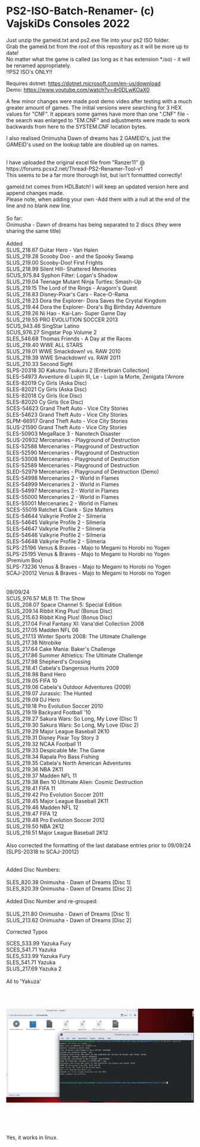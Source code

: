 # PS2-ISO-Batch-Renamer- (c) VajskiDs Consoles 2022

Just unzip the gameid.txt and ps2.exe file into your ps2 ISO folder.<br />
Grab the gameid.txt from the root of this repository as it will be more up to date!<br />
No matter what the game is called (as long as it has extension *.iso) - it will be renamed appropriately.<br />
!!PS2 ISO's ONLY!!

Requires dotnet: https://dotnet.microsoft.com/en-us/download<br />
Demo: https://www.youtube.com/watch?v=4r0DLwKOaX0<br />

A few minor changes were made post demo video after testing with a much greater amount of games.
The initial versions were searching for 3 HEX values for "CNF". 
It appears some games have more than one ".CNF" file - the search was enlarged to "EM.CNF" and adjustments were made to work backwards from here to the SYSTEM.CNF location bytes.

I also realised Onimusha Dawn of dreams has 2 GAMEID's, just the GAMEID's used on the lookup table are doubled up on names. 


<br />
I have uploaded the original excel file from "Ranzer11" @ https://forums.pcsx2.net/Thread-PS2-Renamer-Tool-v1
<br />
This seems to be a far more thorough list, but isn't formattted correctly!
<br />

gameid.txt comes from HDLBatch! I will keep an updated version here and append changes made. <br />
Please note, when adding your own -Add them with a null at the end of the line and no blank new line.<br />
<br />
So far:
<br />
Onimusha - Dawn of dreams has being separated to 2 discs (they were sharing the same title)<br />
<br />
Added
<br />
SLUS_218.67 Guitar Hero - Van Halen <br />
SLUS_219.28 Scooby Doo - and the Spooky Swamp <br />
SLUS_219.00 Scooby-Doo! First Frights <br />
SLUS_218.99 Silent Hill- Shattered Memories <br />
SCUS_975.84 Syphon Filter: Logan's Shadow <br />
SLUS_219.04 Teenage Mutant Ninja Turtles: Smash-Up <br />
SLUS_219.15 The Lord of the Rings - Aragorn's Quest <br />
SLUS_218.83 Disney-Pixar's Cars - Race-O-Rama <br />
SLUS_219.23 Dora the Explorer- Dora Saves the Crystal Kingdom <br />
SLUS_219.44 Dora the Explorer- Dora's Big Birthday Adventure <br />
SLUS_219.26 Ni Hao - Kai-Lan- Super Game Day <br />
SLUS_219.55 PRO EVOLUTION SOCCER 2013 <br />
SCUS_943.46 SingStar Latino <br />
SCUS_976.27 Singstar Pop Volume 2 <br />
SLES_546.68 Thomas  Friends - A Day at the Races<br />
SLUS_219.40 WWE ALL STARS <br />
SLUS_219.01 WWE Smackdown! vs. RAW 2010 <br /> 
SLUS_219.39 WWE Smackdown! vs. RAW 2011 <br />
SLUS_210.33 Second Sight <br />
SLPS-20318 3D Kakutou Tsukuru 2 [Enterbrain Collection] <br />
SLES-54973 Avventure di Lupin III, Le - Lupin la Morte, Zenigata l'Amore <br />
SLES-82019 Cy Girls (Aska Disc) <br />
SLES-82021 Cy Girls (Aska Disc) <br />
SLES-82018 Cy Girls (Ice Disc) <br />
SLES-82020 Cy Girls (Ice Disc) <br />
SCES-54623 Grand Theft Auto - Vice City Stories <br />
SLES-54623 Grand Theft Auto - Vice City Stories <br />
SLPM-66917 Grand Theft Auto - Vice City Stories <br />
SLUS-21590 Grand Theft Auto - Vice City Stories <br />
SLES-50903 MegaRace 3 - Nanotech Disaster <br />
SLUS-20932 Mercenaries - Playground of Destruction <br />
SLES-52588 Mercenaries - Playground of Destruction <br />
SLES-52590 Mercenaries - Playground of Destruction <br />
SLES-53008 Mercenaries - Playground of Destruction <br />
SLES-52589 Mercenaries - Playground of Destruction <br />
SLED-52979 Mercenaries - Playground of Destruction (Demo) <br />
SLES-54998 Mercenaries 2 - World in Flames <br />
SLES-54999 Mercenaries 2 - World in Flames <br />
SLES-54997 Mercenaries 2 - World in Flames <br />
SLES-55000 Mercenaries 2 - World in Flames <br />
SLES-55001 Mercenaries 2 - World in Flames <br />
SCES-55019 Ratchet & Clank - Size Matters <br />
SLES-54644 Valkyrie Profile 2 - Silmeria <br />
SLES-54645 Valkyrie Profile 2 - Silmeria <br />
SLES-54647 Valkyrie Profile 2 - Silmeria <br />
SLES-54646 Valkyrie Profile 2 - Silmeria <br />
SLES-54648 Valkyrie Profile 2 - Silmeria <br />
SLPS-25196 Venus & Braves - Majo to Megami to Horobi no Yogen <br />
SLPS-25195 Venus & Braves - Majo to Megami to Horobi no Yogen (Premium Box) <br />
SLPS-73236 Venus & Braves - Majo to Megami to Horobi no Yogen <br />
SCAJ-20012 Venus & Braves - Majo to Megami to Horobi no Yogen <br />
<br />
<br />
09/09/24 <br />
SCUS_976.57 MLB 11: The Show <br />
SLUS_208.07 Space Channel 5: Special Edition <br />
SLUS_209.14 Ribbit King Plus! (Bonus Disc) <br />
SLUS_215.63 Ribbit King Plus! (Bonus Disc) <br />
SLUS_217.04 Final Fantasy XI: Vana'diel Collection 2008 <br />
SLUS_217.05 Madden NFL 08 <br />
SLUS_217.13 Winter Sports 2008: The Ultimate Challenge <br />
SLUS_217.38 Nitrobike <br />
SLUS_217.64 Cake Mania: Baker's Challenge <br />
SLUS_217.86 Summer Athletics: The Ultimate Challenge <br />
SLUS_217.98 Shepherd's Crossing <br />
SLUS_218.41 Cabela's Dangerous Hunts 2009 <br />
SLUS_218.98 Band Hero <br />
SLUS_219.05 FIFA 10 <br />
SLUS_219.06 Cabela's Outdoor Adventures (2009) <br />
SLUS_219.07 Jurassic: The Hunted <br />
SLUS_219.09 DJ Hero <br />
SLUS_219.18 Pro Evolution Soccer 2010 <br />
SLUS_219.19 Backyard Football '10 <br />
SLUS_219.27 Sakura Wars: So Long, My Love (Disc 1) <br />
SLUS_219.30 Sakura Wars: So Long, My Love (Disc 2) <br />
SLUS_219.29 Major League Baseball 2K10 <br />
SLUS_219.31 Disney Pixar Toy Story 3 <br />
SLUS_219.32 NCAA Football 11 <br />
SLUS_219.33 Despicable Me: The Game <br />
SLUS_219.34 Rapala Pro Bass Fishing <br />
SLUS_219.35 Cabela's North American Adventures <br />
SLUS_219.36 NBA 2K11 <br />
SLUS_219.37 Madden NFL 11 <br />
SLUS_219.38 Ben 10 Ultimate Alien: Cosmic Destruction <br />
SLUS_219.41 FIFA 11 <br />
SLUS_219.42 Pro Evolution Soccer 2011 <br />
SLUS_219.45 Major League Baseball 2K11 <br />
SLUS_219.46 Madden NFL 12 <br />
SLUS_219.47 FIFA 12 <br />
SLUS_219.48 Pro Evolution Soccer 2012 <br />
SLUS_219.50 NBA 2K12 <br />
SLUS_219.51 Major League Baseball 2K12 <br />
<br />
Also corrected the formatting of the last database entries prior to 09/09/24 (SLPS-20318 to SCAJ-20012)
<br />
<br />

Added Disc Numbers: <br />
<br />
SLES_820.38 Onimusha - Dawn of Dreams [Disc 1] <br />
SLES_820.39 Onimusha - Dawn of Dreams [Disc 2] <br />
<br />
Added Disc Number and re-grouped: <br />
<br />
SLUS_211.80 Onimusha - Dawn of Dreams [Disc 1] <br />
SLUS_213.62 Onimusha - Dawn of Dreams [Disc 2] <br />

Corrected Typos <br />

SCES_533.99 Yazuka Fury <br />
SCES_541.71 Yazuka <br />
SLES_533.99 Yazuka Fury <br />
SLES_541.71 Yazuka <br />
SLUS_217.69 Yazuka 2 <br />
<br />
All to 'Yakuza' 
<br />
<br />
<br />
<br />
<p align="center">
  <img src="BatchRenamerLinux.png" alt="working in Kubuntu via WINE">
</p>
<br />
<br />
<br />
<br />
Yes, it works in linux.

